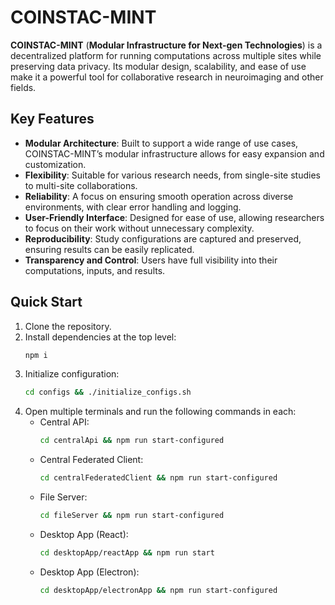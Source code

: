 # COINSTAC-MINT

**COINSTAC-MINT** (**Modular Infrastructure for Next-gen Technologies**) is a decentralized platform for running computations across multiple sites while preserving data privacy. Its modular design, scalability, and ease of use make it a powerful tool for collaborative research in neuroimaging and other fields.

## Key Features

- **Modular Architecture**: Built to support a wide range of use cases, COINSTAC-MINT’s modular infrastructure allows for easy expansion and customization.
- **Flexibility**: Suitable for various research needs, from single-site studies to multi-site collaborations.
- **Reliability**: A focus on ensuring smooth operation across diverse environments, with clear error handling and logging.
- **User-Friendly Interface**: Designed for ease of use, allowing researchers to focus on their work without unnecessary complexity.
- **Reproducibility**: Study configurations are captured and preserved, ensuring results can be easily replicated.
- **Transparency and Control**: Users have full visibility into their computations, inputs, and results.

## Quick Start

1. Clone the repository.
2. Install dependencies at the top level:
   ```bash
   npm i
   ```
3. Initialize configuration:
   ```bash
   cd configs && ./initialize_configs.sh
   ```
4. Open multiple terminals and run the following commands in each:
   - Central API:
     ```bash
     cd centralApi && npm run start-configured
     ```
   - Central Federated Client:
     ```bash
     cd centralFederatedClient && npm run start-configured
     ```
   - File Server:
     ```bash
     cd fileServer && npm run start-configured
     ```
   - Desktop App (React):
     ```bash
     cd desktopApp/reactApp && npm run start
     ```
   - Desktop App (Electron):
     ```bash
     cd desktopApp/electronApp && npm run start-configured
     ```